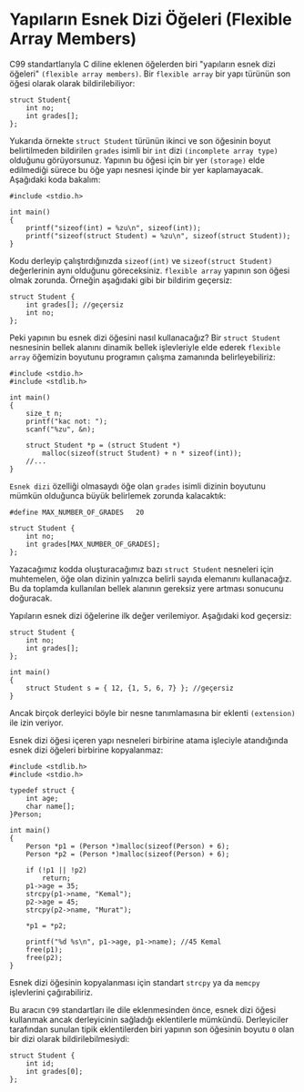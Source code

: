 # Yapıların Esnek Dizi Öğeleri (Flexible Array Members)

C99 standartlarıyla C diline eklenen öğelerden biri "yapıların esnek dizi öğeleri" `(flexible array members)`. Bir `flexible array` bir yapı türünün son öğesi olarak olarak bildirilebiliyor:

```
struct Student{
	int no;
	int grades[];
};
```

Yukarıda örnekte `struct Student` türünün ikinci ve son öğesinin boyut belirtilmeden bildirilen `grades` isimli bir `int` dizi `(incomplete array type)` olduğunu görüyorsunuz. Yapının bu öğesi için bir yer `(storage)` elde edilmediği sürece bu öğe yapı nesnesi içinde bir yer kaplamayacak. Aşağıdaki koda bakalım:

```
#include <stdio.h>
 
int main()
{
	printf("sizeof(int) = %zu\n", sizeof(int));
	printf("sizeof(struct Student) = %zu\n", sizeof(struct Student));
}
```

Kodu derleyip çalıştırdığınızda `sizeof(int)` ve `sizeof(struct Student)` değerlerinin aynı olduğunu göreceksiniz.
`flexible array` yapının son öğesi olmak zorunda. Örneğin aşağıdaki gibi bir bildirim geçersiz:

```
struct Student {
	int grades[]; //geçersiz
	int no;
};
```

Peki yapının bu esnek dizi öğesini nasıl kullanacağız? Bir `struct Student` nesnesinin bellek alanını dinamik bellek işlevleriyle elde ederek `flexible array` öğemizin boyutunu programın çalışma zamanında belirleyebiliriz:

```
#include <stdio.h>
#include <stdlib.h>
 
int main()
{
	size_t n;
	printf("kac not: ");
	scanf("%zu", &n);
 
	struct Student *p = (struct Student *)
		malloc(sizeof(struct Student) + n * sizeof(int));
	//...
}
```

`Esnek dizi` özelliği olmasaydı öğe olan `grades` isimli dizinin boyutunu mümkün olduğunca büyük belirlemek zorunda kalacaktık:

```
#define MAX_NUMBER_OF_GRADES   20
 
struct Student {
	int no;
	int grades[MAX_NUMBER_OF_GRADES];
};
```

Yazacağımız kodda oluşturacağımız bazı `struct Student` nesneleri için muhtemelen, öğe olan dizinin yalnızca belirli sayıda elemanını kullanacağız. Bu da toplamda kullanılan bellek alanının gereksiz yere artması sonucunu doğuracak.

Yapıların esnek dizi öğelerine ilk değer verilemiyor. Aşağıdaki kod geçersiz:
```
struct Student {
	int no;
	int grades[];
};
 
int main()
{
	struct Student s = { 12, {1, 5, 6, 7} }; //geçersiz
}
```
Ancak birçok derleyici böyle bir nesne tanımlamasına bir eklenti `(extension)` ile izin veriyor.

Esnek dizi öğesi içeren yapı nesneleri birbirine atama işleciyle atandığında esnek dizi öğeleri birbirine kopyalanmaz:

```
#include <stdlib.h>
#include <stdio.h>
 
typedef struct {
	int age;
	char name[];
}Person;
 
int main()
{
	Person *p1 = (Person *)malloc(sizeof(Person) + 6);
	Person *p2 = (Person *)malloc(sizeof(Person) + 6);
	
	if (!p1 || !p2)
		return;
	p1->age = 35;
	strcpy(p1->name, "Kemal");
	p2->age = 45;
	strcpy(p2->name, "Murat");
 
	*p1 = *p2;
 
	printf("%d %s\n", p1->age, p1->name); //45 Kemal
	free(p1);
	free(p2);
}
```

Esnek dizi öğesinin kopyalanması için standart `strcpy` ya da `memcpy` işlevlerini çağırabiliriz.

Bu aracın `C99` standartları ile dile eklenmesinden önce, esnek dizi öğesi kullanmak ancak derleyicinin sağladığı eklentilerle mümkündü. Derleyiciler tarafından sunulan tipik eklentilerden biri yapının son öğesinin boyutu `0` olan bir dizi olarak bildirilebilmesiydi:

```
struct Student {
	int id;
	int grades[0];
};
```

